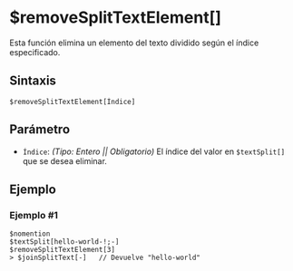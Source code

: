 
# $removeSplitTextElement[]

Esta función elimina un elemento del texto dividido según el índice especificado.  

## Sintaxis  
```plaintext
$removeSplitTextElement[Índice]
```  

## Parámetro  

- `Índice`: *(Tipo: Entero || Obligatorio)* El índice del valor en `$textSplit[]` que se desea eliminar.  

## Ejemplo  

### Ejemplo #1  
```plaintext
$nomention
$textSplit[hello-world-!;-]
$removeSplitTextElement[3]
> $joinSplitText[-]   // Devuelve "hello-world"
```

